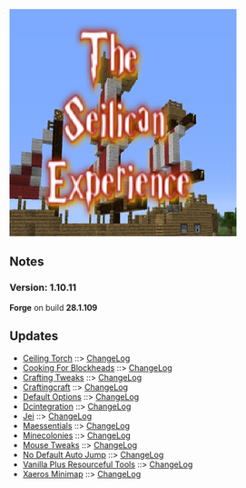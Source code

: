![The Seilican Experience](https://github.com/kreezxil/the-seilican-experience/blob/master/images/theseilicanexpience.png)

## Notes
### Version: 1.10.11
**Forge** on build **28.1.109**

## Updates
- [Ceiling Torch](https://www.curseforge.com/minecraft/mc-mods/ceiling-torch) ::> [ChangeLog](https://www.curseforge.com/minecraft/mc-mods/ceiling-torch/files/2850463)
- [Cooking For Blockheads](https://www.curseforge.com/minecraft/mc-mods/cooking-for-blockheads) ::> [ChangeLog](https://www.curseforge.com/minecraft/mc-mods/cooking-for-blockheads/files/2850761)
- [Crafting Tweaks](https://www.curseforge.com/minecraft/mc-mods/crafting-tweaks) ::> [ChangeLog](https://www.curseforge.com/minecraft/mc-mods/crafting-tweaks/files/2850764)
- [Craftingcraft](https://www.curseforge.com/minecraft/mc-mods/craftingcraft) ::> [ChangeLog](https://www.curseforge.com/minecraft/mc-mods/craftingcraft/files/2850763)
- [Default Options](https://www.curseforge.com/minecraft/mc-mods/default-options) ::> [ChangeLog](https://www.curseforge.com/minecraft/mc-mods/default-options/files/2850753)
- [Dcintegration](https://www.curseforge.com/minecraft/mc-mods/dcintegration) ::> [ChangeLog](https://www.curseforge.com/minecraft/mc-mods/dcintegration/files/2846528)
- [Jei](https://www.curseforge.com/minecraft/mc-mods/jei) ::> [ChangeLog](https://www.curseforge.com/minecraft/mc-mods/jei/files/2847274)
- [Maessentials](https://www.curseforge.com/minecraft/mc-mods/maessentials) ::> [ChangeLog](https://www.curseforge.com/minecraft/mc-mods/maessentials/files/2850339)
- [Minecolonies](https://www.curseforge.com/minecraft/mc-mods/minecolonies) ::> [ChangeLog](https://www.curseforge.com/minecraft/mc-mods/minecolonies/files/2849331)
- [Mouse Tweaks](https://www.curseforge.com/minecraft/mc-mods/mouse-tweaks) ::> [ChangeLog](https://www.curseforge.com/minecraft/mc-mods/mouse-tweaks/files/2849218)
- [No Default Auto Jump](https://www.curseforge.com/minecraft/mc-mods/no-default-auto-jump) ::> [ChangeLog](https://www.curseforge.com/minecraft/mc-mods/no-default-auto-jump/files/2848940)
- [Vanilla Plus Resourceful Tools](https://www.curseforge.com/minecraft/mc-mods/vanilla-plus-resourceful-tools) ::> [ChangeLog](https://www.curseforge.com/minecraft/mc-mods/vanilla-plus-resourceful-tools/files/2847245)
- [Xaeros Minimap](https://www.curseforge.com/minecraft/mc-mods/xaeros-minimap) ::> [ChangeLog](https://www.curseforge.com/minecraft/mc-mods/xaeros-minimap/files/2849263)
